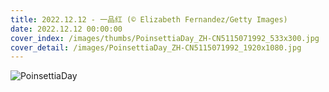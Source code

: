```yaml
---
title: 2022.12.12 - 一品红 (© Elizabeth Fernandez/Getty Images)
date: 2022.12.12 00:00:00
cover_index: /images/thumbs/PoinsettiaDay_ZH-CN5115071992_533x300.jpg
cover_detail: /images/PoinsettiaDay_ZH-CN5115071992_1920x1080.jpg
---
```


![PoinsettiaDay](/images/PoinsettiaDay_ZH-CN5115071992_1920x1080.jpg)
